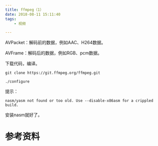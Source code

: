 ```yaml
---
title: ffmpeg（1）
date: 2018-08-11 15:11:40
tags:
	- 视频

---
```




AVPacket：解码前的数据，例如AAC、H264数据。

AVFrame：解码后的数据，例如RGB、pcm数据。



下载代码，编译。

```
git clone https://git.ffmpeg.org/ffmpeg.git
```



```
./configure 
```

提示：

```
nasm/yasm not found or too old. Use --disable-x86asm for a crippled build.
```

安装nasm就好了。







# 参考资料

